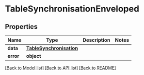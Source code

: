 # TableSynchronisationEnveloped

## Properties
Name | Type | Description | Notes
------------ | ------------- | ------------- | -------------
**data** | [**TableSynchronisation**](TableSynchronisation.md) |  |
**error** | **object** |  |

[[Back to Model list]](../README.md#documentation-for-models) [[Back to API list]](../README.md#documentation-for-api-endpoints) [[Back to README]](../README.md)
